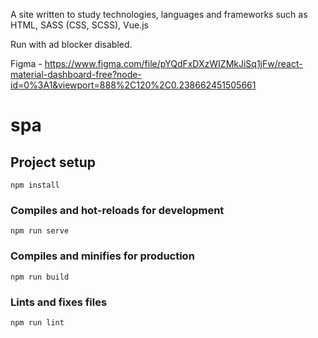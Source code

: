 A site written to study technologies, languages and frameworks such as HTML, SASS (CSS, SCSS), Vue.js

Run with ad blocker disabled.

Figma - https://www.figma.com/file/pYQdFxDXzWIZMkJiSq1jFw/react-material-dashboard-free?node-id=0%3A1&viewport=888%2C120%2C0.238662451505661

# spa

## Project setup
```
npm install
```

### Compiles and hot-reloads for development
```
npm run serve
```

### Compiles and minifies for production
```
npm run build
```

### Lints and fixes files
```
npm run lint
```
